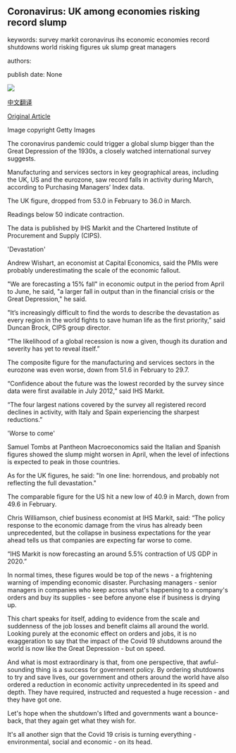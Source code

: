 ## Coronavirus: UK among economies risking record slump

keywords: survey markit coronavirus ihs economic economies record shutdowns world risking figures uk slump great managers

authors: 

publish date: None

![](https://ichef.bbci.co.uk/news/1024/branded_news/1677E/production/_111603029_gettyimages-1216430817.jpg)

[中文翻译](Coronavirus%3A%20UK%20among%20economies%20risking%20record%20slump_zh.md)

[Original Article](https://www.bbc.com/news/business-52158444)

Image copyright Getty Images

The coronavirus pandemic could trigger a global slump bigger than the Great Depression of the 1930s, a closely watched international survey suggests.

Manufacturing and services sectors in key geographical areas, including the UK, US and the eurozone, saw record falls in activity during March, according to Purchasing Managers’ Index data.

The UK figure, dropped from 53.0 in February to 36.0 in March.

Readings below 50 indicate contraction.

The data is published by IHS Markit and the Chartered Institute of Procurement and Supply (CIPS).

'Devastation'

Andrew Wishart, an economist at Capital Economics, said the PMIs were probably underestimating the scale of the economic fallout.

"We are forecasting a 15% fall" in economic output in the period from April to June, he said, "a larger fall in output than in the financial crisis or the Great Depression," he said.

"It’s increasingly difficult to find the words to describe the devastation as every region in the world fights to save human life as the first priority,” said Duncan Brock, CIPS group director.

“The likelihood of a global recession is now a given, though its duration and severity has yet to reveal itself.”

The composite figure for the manufacturing and services sectors in the eurozone was even worse, down from 51.6 in February to 29.7.

“Confidence about the future was the lowest recorded by the survey since data were first available in July 2012,” said IHS Markit.

“The four largest nations covered by the survey all registered record declines in activity, with Italy and Spain experiencing the sharpest reductions.”

'Worse to come'

Samuel Tombs at Pantheon Macroeconomics said the Italian and Spanish figures showed the slump might worsen in April, when the level of infections is expected to peak in those countries.

As for the UK figures, he said: "In one line: horrendous, and probably not reflecting the full devastation."

The comparable figure for the US hit a new low of 40.9 in March, down from 49.6 in February.

Chris Williamson, chief business economist at IHS Markit, said: “The policy response to the economic damage from the virus has already been unprecedented, but the collapse in business expectations for the year ahead tells us that companies are expecting far worse to come.

“IHS Markit is now forecasting an around 5.5% contraction of US GDP in 2020.”

In normal times, these figures would be top of the news - a frightening warning of impending economic disaster. Purchasing managers - senior managers in companies who keep across what's happening to a company's orders and buy its supplies - see before anyone else if business is drying up.

This chart speaks for itself, adding to evidence from the scale and suddenness of the job losses and benefit claims all around the world. Looking purely at the economic effect on orders and jobs, it is no exaggeration to say that the impact of the Covid 19 shutdowns around the world is now like the Great Depression - but on speed.

And what is most extraordinary is that, from one perspective, that awful-sounding thing is a success for government policy. By ordering shutdowns to try and save lives, our government and others around the world have also ordered a reduction in economic activity unprecedented in its speed and depth. They have required, instructed and requested a huge recession - and they have got one.

Let's hope when the shutdown's lifted and governments want a bounce-back, that they again get what they wish for.

It's all another sign that the Covid 19 crisis is turning everything - environmental, social and economic - on its head.